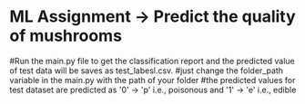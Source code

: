 # ML Assignment ->  Predict the quality of mushrooms

#Run the main.py file to get the classification report and the predicted value of test data will be saves as test_labesl.csv.
#just change the folder_path variable in the main.py with the path of your folder
#the predicted values for test dataset are predicted as '0' -> 'p' i.e., poisonous and '1' -> 'e' i.e., edible
